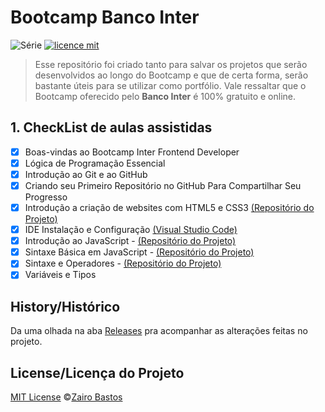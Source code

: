 # Bootcamp Banco Inter

![Série](https://img.shields.io/badge/ZairoBastos-BootcampInter-blue)
[![licence mit](https://img.shields.io/badge/licence-MIT-orange.svg)](https://github.com/zairobastos/BancoInter/blob/main/LICENSE)

> Esse repositório foi criado tanto para salvar os projetos que serão desenvolvidos ao longo do Bootcamp e que de certa forma, serão bastante úteis para se utilizar como portfólio. Vale ressaltar que o Bootcamp oferecido pelo **Banco Inter** é 100% gratuito e online.

## 1. CheckList de aulas assistidas

- [x] Boas-vindas ao Bootcamp Inter Frontend Developer
- [x] Lógica de Programação Essencial
- [x] Introdução ao Git e ao GitHub
- [x] Criando seu Primeiro Repositório no GitHub Para Compartilhar Seu Progresso
- [x] Introdução a criação de websites com HTML5 e CSS3 [(Repositório do Projeto)](https://github.com/zairobastos/html_bootcampInter)
- [x] IDE Instalação e Configuração [(Visual Studio Code)](https://code.visualstudio.com/)
- [x] Introdução ao JavaScript - [(Repositório do Projeto)](https://github.com/zairobastos/Curso-JS-Bootcamp-INTER/tree/master/Introdu%C3%A7%C3%A3o%20ao%20Javascript)
- [x] Sintaxe Básica em JavaScript  - [(Repositório do Projeto)](https://github.com/zairobastos/Curso-JS-Bootcamp-INTER/tree/master/Sintaxe%20B%C3%A1sica%20JS) 
- [x] Sintaxe e Operadores - [(Repositório do Projeto)](https://github.com/zairobastos/Curso-JS-Bootcamp-INTER/tree/master/Sintaxe%20e%20Operadores)
- [x] Variáveis e Tipos

## History/Histórico
Da uma olhada na aba [Releases](https://github.com/zairobastos/BancoInter/commits/main) pra acompanhar as alterações feitas no projeto.

## License/Licença do Projeto
[MIT License](./LICENSE) ©[Zairo Bastos](https://github.com/zairobastos)
